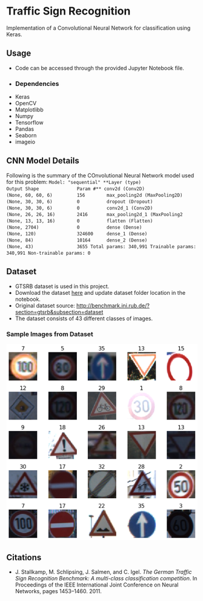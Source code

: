 # Traffic Sign Recognition

Implementation of a Convolutional Neural Network for classification using Keras.

## Usage
- Code can be accessed through the provided Jupyter Notebook file.
- ### Dependencies
- Keras
- OpenCV
- Matplotlibb
- Numpy
- Tensorflow
- Pandas
- Seaborn
- imageio

## CNN Model Details
Following is the summary of the  COnvolutional Neural Network model used for this problem:
`Model: "sequential"
**Layer (type)                 Output Shape              Param #**
conv2d (Conv2D)              (None, 60, 60, 6)         156       
max_pooling2d (MaxPooling2D) (None, 30, 30, 6)         0         
dropout (Dropout)            (None, 30, 30, 6)         0         
conv2d_1 (Conv2D)            (None, 26, 26, 16)        2416      
max_pooling2d_1 (MaxPooling2 (None, 13, 13, 16)        0         
flatten (Flatten)            (None, 2704)              0         
dense (Dense)                (None, 120)               324600    
dense_1 (Dense)              (None, 84)                10164     
dense_2 (Dense)              (None, 43)                3655
Total params: 340,991
Trainable params: 340,991
Non-trainable params: 0`


## Dataset
- GTSRB dataset is used in this project.
- Download the dataset [here](https://drive.google.com/drive/folders/1F2F7ZK62CHLIZWoOjEx-2T9OmWb96eDy?usp=sharing) and update dataset folder location in the notebook.
- Original dataset source: <http://benchmark.ini.rub.de/?section=gtsrb&subsection=dataset>
- The dataset consists of 43 different classes of images.

### Sample Images  from Dataset
![Sample](https://github.com/asadbinkhalid/Traffic-Sign-Recognition/blob/master/Dataset%20Sample.png?raw=true)

## Citations
- J. Stallkamp, M. Schlipsing, J. Salmen, and C. Igel. _The German Traffic Sign Recognition Benchmark: A multi-class classification competition_. In Proceedings of the IEEE International Joint Conference on Neural Networks, pages 1453–1460. 2011.

